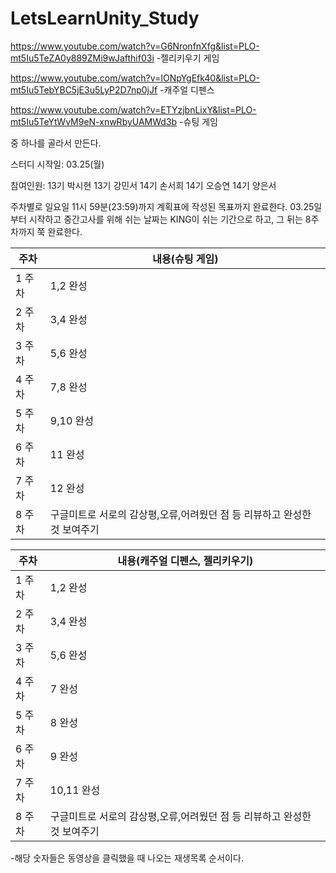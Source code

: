 # LetsLearnUnity_Study

https://www.youtube.com/watch?v=G6NronfnXfg&list=PLO-mt5Iu5TeZA0y889ZMi9wJafthif03i
-젤리키우기 게임


https://www.youtube.com/watch?v=IONpYgEfk40&list=PLO-mt5Iu5TebYBC5jE3u5LyP2D7np0jJf
-캐주얼 디펜스


https://www.youtube.com/watch?v=ETYzjbnLixY&list=PLO-mt5Iu5TeYtWvM9eN-xnwRbyUAMWd3b
-슈팅 게임

중 하나를 골라서 만든다.


스터디 시작일: 03.25(월)


참여인원:
13기 박시현
13기 강민서
14기 손서희
14기 오승연
14기 양은서


주차별로 일요일 11시 59분(23:59)까지 계획표에 작성된 목표까지 완료한다.
03.25일부터 시작하고 중간고사를 위해 쉬는 날짜는 KING이 쉬는 기간으로 하고, 그 뒤는 8주차까지 쭉 완료한다.

|주차|내용(슈팅 게임)|
|------|---|
|1 주차|1,2 완성|
|2 주차|3,4 완성|
|3 주차|5,6 완성|
|4 주차|7,8 완성|
|5 주차|9,10 완성|
|6 주차|11 완성|
|7 주차|12 완성|
|8 주차|구글미트로 서로의 감상평,오류,어려웠던 점 등 리뷰하고 완성한 것 보여주기|




|주차|내용(캐주얼 디펜스, 젤리키우기)|
|------|---|
|1 주차|1,2 완성|
|2 주차|3,4 완성|
|3 주차|5,6 완성|
|4 주차|7 완성|
|5 주차|8 완성|
|6 주차|9 완성|
|7 주차|10,11 완성|
|8 주차|구글미트로 서로의 감상평,오류,어려웠던 점 등 리뷰하고 완성한 것 보여주기|

-해당 숫자들은 동영상을 클릭했을 때 나오는 재생목록 순서이다.
